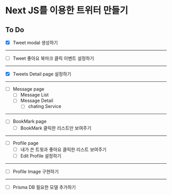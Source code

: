 # Next JS를 이용한 트위터 만들기

## To Do

- [x] Tweet modal 생성하기

---

- [ ] Tweet 좋아요 북마크 클릭 이벤트 설정하기

---

- [x] Tweets Detail page 설정하기

---

- [ ] Message page
  - [ ] Message List
  - [ ] Message Detail
    - [ ] chating Service

---

- [ ] BookMark page
  - [ ] BookMark 클릭한 리스트만 보여주기

---

- [ ] Profile page
  - [ ] 내가 쓴 트윗과 좋아요 클릭한 리스트 보여주기
  - [ ] Edit Profile 설정하기

---

- [ ] Profile Image 구현하기

---

- [ ] Prisma DB 필요한 모델 추가하기
